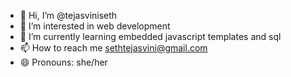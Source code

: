 - 👋 Hi, I’m @tejasviniseth
- 👀 I’m interested in web development
- 🌱 I’m currently learning embedded javascript templates and sql
- 📫 How to reach me sethtejasvini@gmail.com
- 😄 Pronouns: she/her

<!---
tejasviniseth/tejasviniseth is a ✨ special ✨ repository because its `README.md` (this file) appears on your GitHub profile.
You can click the Preview link to take a look at your changes.
--->
